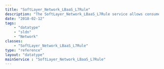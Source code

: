 ```yaml
---
title: "SoftLayer_Network_LBaaS_L7Rule"
description: "The SoftLayer_Network_LBaaS_L7Rule service allows consumers to manage the Rules associated with a Policy.Polices have multiple rules, each rule is evaluated to true or false. If all the rules of the policies are evaluated to true then action of that policy will be applied to the request. Rules have types, which can be HOST_NAME, FILE_TYPE, HEADER, COOKIE, PATH and rules also have a comparison type which indicates how how rules are evaluated. Rules can have following comparison types: REGEX, STARTS_WITH, ENDS_WITH, CONTAINS, and EQUAL_TO. "
date: "2018-02-12"
tags:
    - "datatype"
    - "sldn"
    - "Network"
classes:
    - "SoftLayer_Network_LBaaS_L7Rule"
type: "reference"
layout: "datatype"
mainService : "SoftLayer_Network_LBaaS_L7Rule"
---
```

